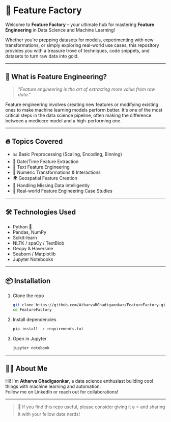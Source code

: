 # 🚀 Feature Factory

Welcome to **Feature Factory** – your ultimate hub for mastering **Feature Engineering** in Data Science and Machine Learning!

Whether you're prepping datasets for models, experimenting with new transformations, or simply exploring real-world use cases, this repository provides you with a treasure trove of techniques, code snippets, and datasets to turn raw data into gold.

---

## 🧠 What is Feature Engineering?

> *"Feature engineering is the art of extracting more value from raw data."*

Feature engineering involves creating new features or modifying existing ones to make machine learning models perform better. It's one of the most critical steps in the data science pipeline, often making the difference between a mediocre model and a high-performing one.

---

## 🔥 Topics Covered

- 📊 Basic Preprocessing (Scaling, Encoding, Binning)
- 📅 Date/Time Feature Extraction
- 🧾 Text Feature Engineering
- 🔢 Numeric Transformations & Interactions
- 🌍 Geospatial Feature Creation
- 🧩 Handling Missing Data Intelligently
- 🧪 Real-world Feature Engineering Case Studies

---

## 🛠️ Technologies Used

- Python 🐍
- Pandas, NumPy
- Scikit-learn
- NLTK / spaCy / TextBlob
- Geopy & Haversine
- Seaborn / Matplotlib
- Jupyter Notebooks

---


## 📦 Installation

1. Clone the repo  
   ```bash
   git clone https://github.com/AtharvaRGhadigaonkar/FeatureFactory.git
   cd FeatureFactory
   ```

2. Install dependencies  
   ```bash
   pip install -r requirements.txt
   ```

3. Open in Jupyter  
   ```bash
   jupyter notebook
   ```

---


## 🙋‍♂️ About Me

Hi! I'm **Atharva Ghadigaonkar**, a data science enthusiast building cool things with machine learning and automation.  
Follow me on LinkedIn or reach out for collaborations!

---

> 🌟 If you find this repo useful, please consider giving it a ⭐️ and sharing it with your fellow data nerds!
